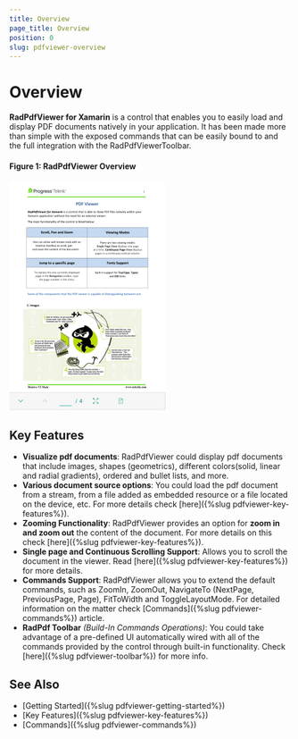 ```yaml
---
title: Overview
page_title: Overview
position: 0
slug: pdfviewer-overview
---
```


# Overview

**RadPdfViewer for Xamarin** is a control that enables you to easily load and display PDF documents natively in your application. It has been made more than simple with the exposed commands that can be easily bound to and the full integration with the RadPdfViewerToolbar.

#### Figure 1: RadPdfViewer Overview

![PdfViewer Overview](images/pdfviewer-overview.png "PdfViewer Overview")

## Key Features

* **Visualize pdf documents**: RadPdfViewer could display pdf documents that include images, shapes (geometrics), different colors(solid, linear and radial gradients), ordered and bullet lists, and more. 
* **Various document source options**: You could load the pdf document from a stream, from a file added as embedded resource or a file located on the device, etc. For more details check [here]({%slug pdfviewer-key-features%}).
* **Zooming Functionality**: RadPdfViewer provides an option for **zoom in and zoom out** the content of the document. For more details on this check [here]({%slug pdfviewer-key-features%}).
* **Single page and Continuous Scrolling Support**: Allows you to scroll the document in the viewer. Read [here]({%slug pdfviewer-key-features%}) for more details.
* **Commands Support**: RadPdfViewer allows you to extend the default commands, such as ZoomIn, ZoomOut, NavigateTo (NextPage, PreviousPage, Page), FitToWidth and ToggleLayoutMode. For detailed information on the matter check [Commands]({%slug pdfviewer-commands%}) article. 
* **RadPdf Toolbar** *(Build-In Commands Operations)*: You could take advantage of a pre-defined UI automatically wired with all of the commands provided by the control through built-in functionality. Check [here]({%slug pdfviewer-toolbar%}) for more info.

## See Also

- [Getting Started]({%slug pdfviewer-getting-started%})
- [Key Features]({%slug pdfviewer-key-features%})
- [Commands]({%slug pdfviewer-commands%})
